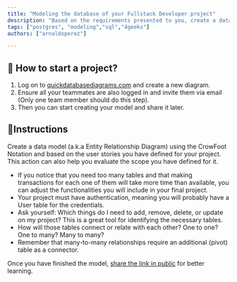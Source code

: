```yaml
---
title: "Modeling the database of your Fullstack Developer project"
description: "Based on the requirements presented to you, create a database model that responds to the approach"
tags: ["postgres", "modeling","sql","4geeks"]
authors: ["arnaldoperez"]

---
```


<onlyfor saas="true" withBanner="false">

## 🌱 How to start a project?

1. Log on to [quickdatabasediagrams.com](https://app.quickdatabasediagrams.com/) and create a new diagram.
2. Ensure all your teammates are also logged in and invite them via email (Only one team member should do this step).
3. Then you can start creating your model and share it later.

</onlyfor>

## 📝Instructions

Create a data model (a.k.a Entity Relationship Diagram) using the CrowFoot Notation and based on the user stories you have defined for your project. This action can also help you evaluate the scope you have defined for it.

- If you notice that you need too many tables and that making transactions for each one of them will take more time than available, you can adjust the functionalities you will include in your final project.
- Your project must have authentication, meaning you will probably have a User table for the credentials.
- Ask yourself: Which things do I need to add, remove, delete, or update on my project? This is a great tool for identifying the necessary tables.
- How will those tables connect or relate with each other? One to one? One to many? Many to many?
- Remember that many-to-many relationships require an additional (pivot) table as a connector.

Once you have finished the model, [share the link in public](https://4geeks.com/lesson/learn-in-public) for better learning.
